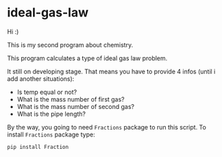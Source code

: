 # ideal-gas-law
Hi :)

This is my second program about chemistry.

This program calculates a type of ideal gas law problem.

It still on developing stage. That means you have to provide 4 infos (until i add another situations):

- Is temp equal or not?
- What is the mass number of first gas?
- What is the mass number of second gas?
- What is the pipe length?

By the way, you going to need `Fractions` package to run this script. To install `Fractions` package type:
```
pip install Fraction
```

